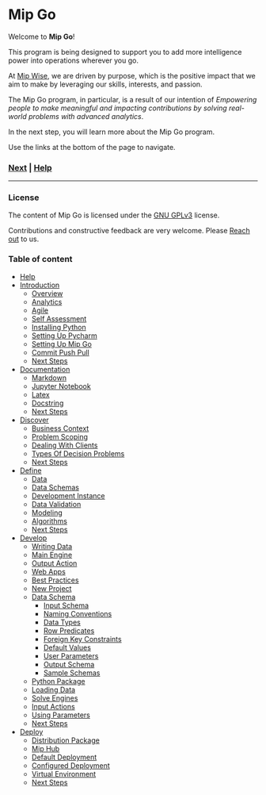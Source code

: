 # Mip Go

Welcome to **Mip Go**!

This program is being designed to support you to add more intelligence power 
into operations wherever you go.

At [Mip Wise](https://www.mipwise.com/), we are driven by purpose, which is 
the positive impact that we aim to make by leveraging our skills, interests, 
and passion.

The Mip Go program, in particular, is a result of our intention of
*Empowering people to make meaningful and impacting contributions by 
solving real-world problems with advanced analytics*.

In the next step, you will learn more about the Mip Go program.

Use the links at the bottom of the page to navigate.

### [Next][next] | [Help][help]

[next]: 1_introduction/README.md
[help]: 0_help/README.md

---

### License
The content of Mip Go is licensed under the [GNU GPLv3](LICENSE) license.

Contributions and constructive feedback are very welcome. 
Please [Reach out](https://www.mipwise.com/contact) to us.

### Table of content
- [Help](./0_help/README.md)
- [Introduction](./1_introduction/README.md)
	- [Overview](./1_introduction/1_overview/README.md)
	- [Analytics](./1_introduction/2_analytics/README.md)
	- [Agile](./1_introduction/3_agile/README.md)
	- [Self Assessment](./1_introduction/4_self_assessment/README.md)
	- [Installing Python](./1_introduction/5_installing_python/README.md)
	- [Setting Up Pycharm](./1_introduction/6_setting_up_pycharm/README.md)
	- [Setting Up Mip Go](./1_introduction/7_setting_up_mip_go/README.md)
	- [Commit Push Pull](./1_introduction/8_commit_push_pull/README.md)
	- [Next Steps](./1_introduction/next_steps/README.md)
- [Documentation](./2_documentation/README.md)
	- [Markdown](./2_documentation/1_markdown/README.md)
	- [Jupyter Notebook](./2_documentation/2_jupyter_notebook/README.md)
	- [Latex](./2_documentation/3_latex/README.md)
	- [Docstring](./2_documentation/4_docstring/README.md)
	- [Next Steps](./2_documentation/next_steps/README.md)
- [Discover](./3_discover/README.md)
	- [Business Context](./3_discover/1_business_context/README.md)
	- [Problem Scoping](./3_discover/2_problem_scoping/README.md)
	- [Dealing With Clients](./3_discover/3_dealing_with_clients/README.md)
	- [Types Of Decision Problems](./3_discover/4_types_of_decision_problems/README.md)
	- [Next Steps](./3_discover/next_steps/README.md)
- [Define](./4_define/README.md)
	- [Data](./4_define/1_data/README.md)
	- [Data Schemas](./4_define/2_data_schemas/README.md)
	- [Development Instance](./4_define/3_development_instance/README.md)
	- [Data Validation](./4_define/4_data_validation/README.md)
	- [Modeling](./4_define/5_modeling/README.md)
	- [Algorithms](./4_define/6_algorithms/README.md)
	- [Next Steps](./4_define/next_steps/README.md)
- [Develop](./5_develop/README.md)
	- [Writing Data](./5_develop/10_writing_data/README.md)
	- [Main Engine](./5_develop/11_main_engine/README.md)
	- [Output Action](./5_develop/12_output_action/README.md)
	- [Web Apps](./5_develop/1_web_apps/README.md)
	- [Best Practices](./5_develop/2_best_practices/README.md)
	- [New Project](./5_develop/3_new_project/README.md)
	- [Data Schema](./5_develop/4_data_schema/README.md)
		- [Input Schema](./5_develop/4_data_schema/1_input_schema/README.md)
		- [Naming Conventions](./5_develop/4_data_schema/2_naming_conventions/README.md)
		- [Data Types](./5_develop/4_data_schema/3_data_types/README.md)
		- [Row Predicates](./5_develop/4_data_schema/4_row_predicates/README.md)
		- [Foreign Key Constraints](./5_develop/4_data_schema/5_foreign_key_constraints/README.md)
		- [Default Values](./5_develop/4_data_schema/6_default_values/README.md)
		- [User Parameters](./5_develop/4_data_schema/7_user_parameters/README.md)
		- [Output Schema](./5_develop/4_data_schema/8_output_schema/README.md)
		- [Sample Schemas](./5_develop/4_data_schema/9_sample_schemas/README.md)
	- [Python Package](./5_develop/5_python_package/README.md)
	- [Loading Data](./5_develop/6_loading_data/README.md)
	- [Solve Engines](./5_develop/7_solve_engines/README.md)
	- [Input Actions](./5_develop/8_input_actions/README.md)
	- [Using Parameters](./5_develop/9_using_parameters/README.md)
	- [Next Steps](./5_develop/next_steps/README.md)
- [Deploy](./6_deploy/README.md)
	- [Distribution Package](./6_deploy/1_distribution_package/README.md)
	- [Mip Hub](./6_deploy/2_mip_hub/README.md)
	- [Default Deployment](./6_deploy/3_default_deployment/README.md)
	- [Configured Deployment](./6_deploy/4_configured_deployment/README.md)
	- [Virtual Environment](./6_deploy/5_virtual_environment/README.md)
	- [Next Steps](./6_deploy/next_steps/README.md)